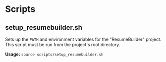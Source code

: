# Scripts

## setup_resumebuilder.sh

Sets up the `PATH` and environment variables for the "ResumeBuilder" project. This script must be run from the project's root directory.

**Usage:** `source scripts/setup_resumebuilder.sh`
